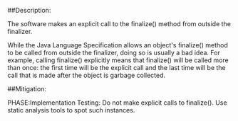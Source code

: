 ##Description:

The software makes an explicit call to the finalize() method from outside the finalizer.

While the Java Language Specification allows an object's finalize() method to be called from outside the finalizer, doing so is usually a bad idea. For example, calling finalize() explicitly means that finalize() will be called more than once: the first time will be the explicit call and the last time will be the call that is made after the object is garbage collected.

##Mitigation:


PHASE:Implementation Testing:
Do not make explicit calls to finalize(). Use static analysis tools to spot such instances.

